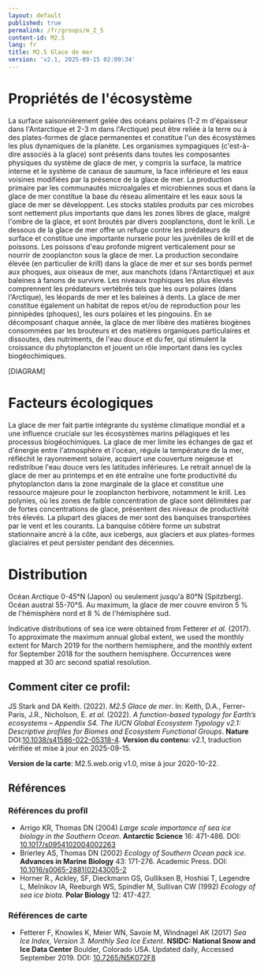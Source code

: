 ```yaml
---
layout: default
published: true
permalink: /fr/groups/m_2_5
content-id: M2.5
lang: fr
title: M2.5 Glace de mer
version: 'v2.1, 2025-09-15 02:09:34'
---
```




# Propriétés de l'écosystème
 
La surface saisonnièrement gelée des océans polaires (1-2 m d\'épaisseur
dans l\'Antarctique et 2-3 m dans l\'Arctique) peut être reliée à la
terre ou à des plates-formes de glace permanentes et constitue l\'un des
écosystèmes les plus dynamiques de la planète. Les organismes
sympagiques (c\'est-à-dire associés à la glace) sont présents dans
toutes les composantes physiques du système de glace de mer, y compris
la surface, la matrice interne et le système de canaux de saumure, la
face inférieure et les eaux voisines modifiées par la présence de la
glace de mer. La production primaire par les communautés microalgales et
microbiennes sous et dans la glace de mer constitue la base du réseau
alimentaire et les eaux sous la glace de mer se développent. Les stocks
stables produits par ces microbes sont nettement plus importants que
dans les zones libres de glace, malgré l\'ombre de la glace, et sont
broutés par divers zooplanctons, dont le krill. Le dessous de la glace
de mer offre un refuge contre les prédateurs de surface et constitue une
importante nurserie pour les juvéniles de krill et de poissons. Les
poissons d\'eau profonde migrent verticalement pour se nourrir de
zooplancton sous la glace de mer. La production secondaire élevée (en
particulier de krill) dans la glace de mer et sur ses bords permet aux
phoques, aux oiseaux de mer, aux manchots (dans l\'Antarctique) et aux
baleines à fanons de survivre. Les niveaux trophiques les plus élevés
comprennent les prédateurs vertébrés tels que les ours polaires (dans
l\'Arctique), les léopards de mer et les baleines à dents. La glace de
mer constitue également un habitat de repos et/ou de reproduction pour
les pinnipèdes (phoques), les ours polaires et les pingouins. En se
décomposant chaque année, la glace de mer libère des matières biogènes
consommées par les brouteurs et des matières organiques particulaires et
dissoutes, des nutriments, de l\'eau douce et du fer, qui stimulent la
croissance du phytoplancton et jouent un rôle important dans les cycles
biogéochimiques.

[DIAGRAM]

# Facteurs écologiques
 
La glace de mer fait partie intégrante du système climatique mondial et
a une influence cruciale sur les écosystèmes marins pélagiques et les
processus biogéochimiques. La glace de mer limite les échanges de gaz et
d\'énergie entre l\'atmosphère et l\'océan, régule la température de la
mer, réfléchit le rayonnement solaire, acquiert une couverture neigeuse
et redistribue l\'eau douce vers les latitudes inférieures. Le retrait
annuel de la glace de mer au printemps et en été entraîne une forte
productivité du phytoplancton dans la zone marginale de la glace et
constitue une ressource majeure pour le zooplancton herbivore, notamment
le krill. Les polynies, où les zones de faible concentration de glace
sont délimitées par de fortes concentrations de glace, présentent des
niveaux de productivité très élevés. La plupart des glaces de mer sont
des banquises transportées par le vent et les courants. La banquise
côtière forme un substrat stationnaire ancré à la côte, aux icebergs,
aux glaciers et aux plates-formes glaciaires et peut persister pendant
des décennies.
 
# Distribution
 
Océan Arctique 0-45°N (Japon) ou seulement jusqu\'à 80°N (Spitzberg).
Océan austral 55-70°S. Au maximum, la glace de mer couvre environ 5 % de
l\'hémisphère nord et 8 % de l\'hémisphère sud.

Indicative distributions of sea ice were obtained from Fetterer _et al._ (2017). To approximate the maximum annual global extent, we used the monthly extent for March 2019 for the northern hemisphere, and the monthly extent for September 2018 for the southern hemisphere. Occurrences were mapped at 30 arc second spatial resolution.

## Comment citer ce profil:

JS Stark and DA Keith. (2022). *M2.5 Glace de mer*. In: Keith, D.A., Ferrer-Paris, J.R., Nicholson, E. *et al.* (2022). *A function-based typology for Earth’s ecosystems – Appendix S4. The IUCN Global Ecosystem Typology v2.1: Descriptive profiles for Biomes and Ecosystem Functional Groups*. **Nature** DOI:[10.1038/s41586-022-05318-4](https://doi.org/10.1038/s41586-022-05318-4).
**Version du contenu**: v2.1, traduction vérifiée et mise à jour en 2025-09-15.

**Version de la carte**: M2.5.web.orig v1.0, mise à jour 2020-10-22.

## Références

### Références du profil

* Arrigo KR, Thomas DN  (2004) *Large scale importance of sea ice biology in the Southern Ocean*. **Antarctic Science** 16: 471-486. DOI: [10.1017/s0954102004002263](http://doi.org/10.1017/s0954102004002263)
* Brierley AS, Thomas DN  (2002) *Ecology of Southern Ocean pack ice*. **Advances in Marine Biology** 43: 171-276. Academic Press. DOI: [10.1016/s0065-2881(02)43005-2](http://doi.org/10.1016/s0065-2881(02)43005-2)
* Horner R., Ackley, SF, Dieckmann GS, Gulliksen B, Hoshiai T, Legendre L, Melnikov IA, Reeburgh WS, Spindler M, Sullivan CW (1992) *Ecology of sea ice biota*. **Polar Biology** 12: 417-427.

### Références de carte
* Fetterer F, Knowles K, Meier WN, Savoie M, Windnagel AK  (2017) *Sea Ice Index, Version 3. Monthly Sea Ice Extent*. **NSIDC: National Snow and Ice Data Center** Boulder, Colorado USA. Updated daily, Accessed September 2019. DOI: [10.7265/N5K072F8](http://doi.org/10.7265/N5K072F8)

